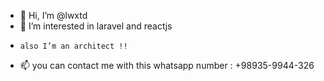 - 👋 Hi, I’m @lwxtd
- 👀 I’m interested in laravel and reactjs
-     also I’m an architect !!
- 📫 you can contact me with this whatsapp number : +98935-9944-326


